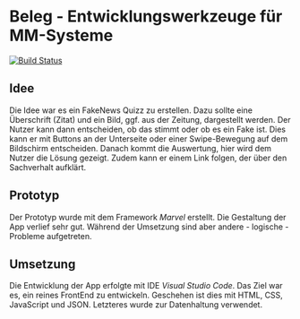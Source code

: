 # Beleg -  Entwicklungswerkzeuge für MM-Systeme

[![Build Status](https://travis-ci.org/joemccann/dillinger.svg?branch=master)](https://travis-ci.org/joemccann/dillinger)

## Idee
Die Idee war es ein FakeNews Quizz zu erstellen. Dazu sollte eine Überschrift (Zitat) und ein Bild, ggf. aus der Zeitung, dargestellt werden. Der Nutzer kann dann entscheiden, ob das stimmt oder ob es ein Fake ist. Dies kann er mit Buttons an der Unterseite oder einer Swipe-Bewegung auf dem Bildschirm entscheiden. Danach kommt die Auswertung, hier wird dem Nutzer die Lösung gezeigt. Zudem kann er einem Link folgen, der über den Sachverhalt aufklärt.
## Prototyp
Der Prototyp wurde mit dem Framework *Marvel* erstellt. Die Gestaltung der App verlief sehr gut. Während der Umsetzung sind aber andere - logische - Probleme aufgetreten.

## Umsetzung
Die Entwicklung der App erfolgte mit IDE *Visual Studio Code*. Das Ziel war es, ein reines FrontEnd zu entwickeln. Geschehen ist dies mit HTML, CSS, JavaScript und JSON. Letzteres wurde zur Datenhaltung verwendet.
